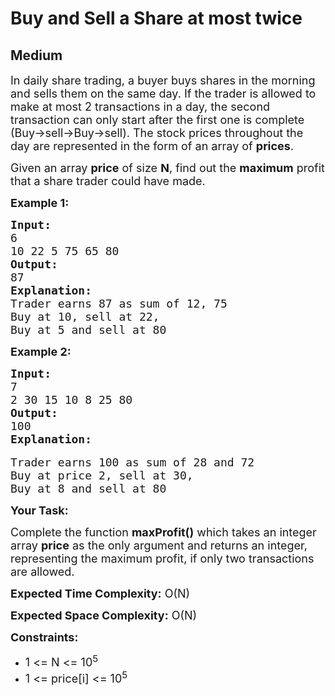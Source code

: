 # Buy and Sell a Share at most twice
## Medium
<div class="problems_problem_content__Xm_eO"><p><span style="font-size:18px">In daily share trading, a buyer buys shares in the morning and sells them on the same day. If the trader is allowed to make at most 2 transactions in a day, the second transaction can only start after the first one is complete (Buy-&gt;sell-&gt;Buy-&gt;sell). The stock prices throughout the day are represented&nbsp;in the form of&nbsp;an array of&nbsp;<strong>prices</strong>.&nbsp;</span></p>

<p><span style="font-size:18px">Given an array <strong>price</strong> of size <strong>N</strong>, find out the <strong>maximum</strong> profit that a share trader could have made.</span></p>

<p><strong><span style="font-size:18px">Example 1:</span></strong></p>

<pre><span style="font-size:18px"><strong>Input:</strong>
6
10 22 5 75 65 80
<strong>Output:</strong>
87
<strong>Explanation:</strong>
Trader earns 87 as sum of 12, 75&nbsp;
Buy at 10, sell at 22,&nbsp;
Buy at 5 and sell at 80</span></pre>

<p><strong><span style="font-size:18px">Example 2:</span></strong></p>

<pre><span style="font-size:18px"><strong>Input:</strong></span>
<span style="font-size:18px">7
2 30 15 10 8 25 80
<strong>Output:</strong></span>
<span style="font-size:18px">100</span>
<span style="font-size:18px"><strong>Explanation:</strong></span>

<span style="font-size:18px">Trader earns 100 as sum of 28 and 72
Buy at price 2, sell at 30,
Buy at 8 and sell at 80</span></pre>

<p><strong><span style="font-size:18px">Your Task:</span></strong></p>

<p><span style="font-size:18px">Complete the function <strong>maxProfit()</strong> which takes an integer array <strong>price</strong> as the only argument and returns an integer, representing the maximum profit, if only two transactions are allowed.</span></p>

<p><span style="font-size:18px"><strong>Expected Time Complexity:</strong> O(N)</span></p>

<p><span style="font-size:18px"><strong>Expected Space Complexity:</strong> O(N)</span></p>

<p><span style="font-size:18px"><strong>Constraints:</strong></span></p>

<ul>
	<li><span style="font-size:18px">1 &lt;= N &lt;= 10<sup>5</sup></span></li>
	<li><span style="font-size:18px">1 &lt;= price[i] &lt;= 10<sup>5</sup></span></li>
</ul>
</div>